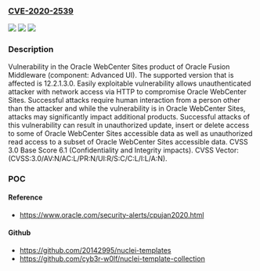 ### [CVE-2020-2539](https://cve.mitre.org/cgi-bin/cvename.cgi?name=CVE-2020-2539)
![](https://img.shields.io/static/v1?label=Product&message=WebCenter%20Sites&color=blue)
![](https://img.shields.io/static/v1?label=Version&message=%3D%2012.2.1.3.0%20&color=brighgreen)
![](https://img.shields.io/static/v1?label=Vulnerability&message=Easily%20exploitable%20vulnerability%20allows%20unauthenticated%20attacker%20with%20network%20access%20via%20HTTP%20to%20compromise%20Oracle%20WebCenter%20Sites.%20%20Successful%20attacks%20require%20human%20interaction%20from%20a%20person%20other%20than%20the%20attacker%20and%20while%20the%20vulnerability%20is%20in%20Oracle%20WebCenter%20Sites%2C%20attacks%20may%20significantly%20impact%20additional%20products.%20Successful%20attacks%20of%20this%20vulnerability%20can%20result%20in%20%20unauthorized%20update%2C%20insert%20or%20delete%20access%20to%20some%20of%20Oracle%20WebCenter%20Sites%20accessible%20data%20as%20well%20as%20%20unauthorized%20read%20access%20to%20a%20subset%20of%20Oracle%20WebCenter%20Sites%20accessible%20data.&color=brighgreen)

### Description

Vulnerability in the Oracle WebCenter Sites product of Oracle Fusion Middleware (component: Advanced UI). The supported version that is affected is 12.2.1.3.0. Easily exploitable vulnerability allows unauthenticated attacker with network access via HTTP to compromise Oracle WebCenter Sites. Successful attacks require human interaction from a person other than the attacker and while the vulnerability is in Oracle WebCenter Sites, attacks may significantly impact additional products. Successful attacks of this vulnerability can result in unauthorized update, insert or delete access to some of Oracle WebCenter Sites accessible data as well as unauthorized read access to a subset of Oracle WebCenter Sites accessible data. CVSS 3.0 Base Score 6.1 (Confidentiality and Integrity impacts). CVSS Vector: (CVSS:3.0/AV:N/AC:L/PR:N/UI:R/S:C/C:L/I:L/A:N).

### POC

#### Reference
- https://www.oracle.com/security-alerts/cpujan2020.html

#### Github
- https://github.com/20142995/nuclei-templates
- https://github.com/cyb3r-w0lf/nuclei-template-collection


